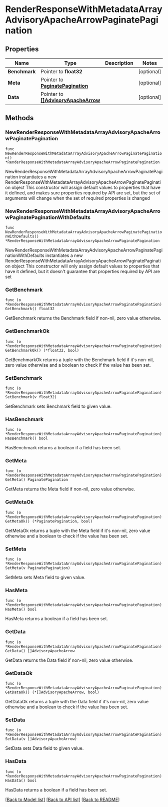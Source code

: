 # RenderResponseWithMetadataArrayAdvisoryApacheArrowPaginatePagination

## Properties

Name | Type | Description | Notes
------------ | ------------- | ------------- | -------------
**Benchmark** | Pointer to **float32** |  | [optional] 
**Meta** | Pointer to [**PaginatePagination**](PaginatePagination.md) |  | [optional] 
**Data** | Pointer to [**[]AdvisoryApacheArrow**](AdvisoryApacheArrow.md) |  | [optional] 

## Methods

### NewRenderResponseWithMetadataArrayAdvisoryApacheArrowPaginatePagination

`func NewRenderResponseWithMetadataArrayAdvisoryApacheArrowPaginatePagination() *RenderResponseWithMetadataArrayAdvisoryApacheArrowPaginatePagination`

NewRenderResponseWithMetadataArrayAdvisoryApacheArrowPaginatePagination instantiates a new RenderResponseWithMetadataArrayAdvisoryApacheArrowPaginatePagination object
This constructor will assign default values to properties that have it defined,
and makes sure properties required by API are set, but the set of arguments
will change when the set of required properties is changed

### NewRenderResponseWithMetadataArrayAdvisoryApacheArrowPaginatePaginationWithDefaults

`func NewRenderResponseWithMetadataArrayAdvisoryApacheArrowPaginatePaginationWithDefaults() *RenderResponseWithMetadataArrayAdvisoryApacheArrowPaginatePagination`

NewRenderResponseWithMetadataArrayAdvisoryApacheArrowPaginatePaginationWithDefaults instantiates a new RenderResponseWithMetadataArrayAdvisoryApacheArrowPaginatePagination object
This constructor will only assign default values to properties that have it defined,
but it doesn't guarantee that properties required by API are set

### GetBenchmark

`func (o *RenderResponseWithMetadataArrayAdvisoryApacheArrowPaginatePagination) GetBenchmark() float32`

GetBenchmark returns the Benchmark field if non-nil, zero value otherwise.

### GetBenchmarkOk

`func (o *RenderResponseWithMetadataArrayAdvisoryApacheArrowPaginatePagination) GetBenchmarkOk() (*float32, bool)`

GetBenchmarkOk returns a tuple with the Benchmark field if it's non-nil, zero value otherwise
and a boolean to check if the value has been set.

### SetBenchmark

`func (o *RenderResponseWithMetadataArrayAdvisoryApacheArrowPaginatePagination) SetBenchmark(v float32)`

SetBenchmark sets Benchmark field to given value.

### HasBenchmark

`func (o *RenderResponseWithMetadataArrayAdvisoryApacheArrowPaginatePagination) HasBenchmark() bool`

HasBenchmark returns a boolean if a field has been set.

### GetMeta

`func (o *RenderResponseWithMetadataArrayAdvisoryApacheArrowPaginatePagination) GetMeta() PaginatePagination`

GetMeta returns the Meta field if non-nil, zero value otherwise.

### GetMetaOk

`func (o *RenderResponseWithMetadataArrayAdvisoryApacheArrowPaginatePagination) GetMetaOk() (*PaginatePagination, bool)`

GetMetaOk returns a tuple with the Meta field if it's non-nil, zero value otherwise
and a boolean to check if the value has been set.

### SetMeta

`func (o *RenderResponseWithMetadataArrayAdvisoryApacheArrowPaginatePagination) SetMeta(v PaginatePagination)`

SetMeta sets Meta field to given value.

### HasMeta

`func (o *RenderResponseWithMetadataArrayAdvisoryApacheArrowPaginatePagination) HasMeta() bool`

HasMeta returns a boolean if a field has been set.

### GetData

`func (o *RenderResponseWithMetadataArrayAdvisoryApacheArrowPaginatePagination) GetData() []AdvisoryApacheArrow`

GetData returns the Data field if non-nil, zero value otherwise.

### GetDataOk

`func (o *RenderResponseWithMetadataArrayAdvisoryApacheArrowPaginatePagination) GetDataOk() (*[]AdvisoryApacheArrow, bool)`

GetDataOk returns a tuple with the Data field if it's non-nil, zero value otherwise
and a boolean to check if the value has been set.

### SetData

`func (o *RenderResponseWithMetadataArrayAdvisoryApacheArrowPaginatePagination) SetData(v []AdvisoryApacheArrow)`

SetData sets Data field to given value.

### HasData

`func (o *RenderResponseWithMetadataArrayAdvisoryApacheArrowPaginatePagination) HasData() bool`

HasData returns a boolean if a field has been set.


[[Back to Model list]](../README.md#documentation-for-models) [[Back to API list]](../README.md#documentation-for-api-endpoints) [[Back to README]](../README.md)


